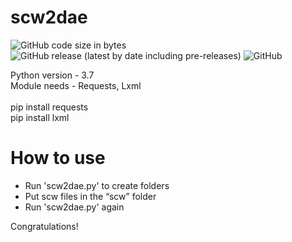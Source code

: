 # scw2dae
![GitHub code size in bytes](https://img.shields.io/github/languages/code-size/vorono4ka/scw2dae?color=blue&label=Code%20Size&logo=Code%20Size) ![GitHub release (latest by date including pre-releases)](https://img.shields.io/github/v/release/vorono4ka/scw2dae?include_prereleases&label=Release%20Version&logo=Release%20Version) ![GitHub](https://img.shields.io/github/license/vorono4ka/scw2dae?color=success&label=License)

Python version - 3.7 <br/>
Module needs - Requests, Lxml <br/> <br/>
pip install requests <br/>
pip install lxml

# How to use
- Run 'scw2dae.py' to create folders
- Put scw files in the “scw” folder
- Run 'scw2dae.py' again

<P> Congratulations! </ P>
